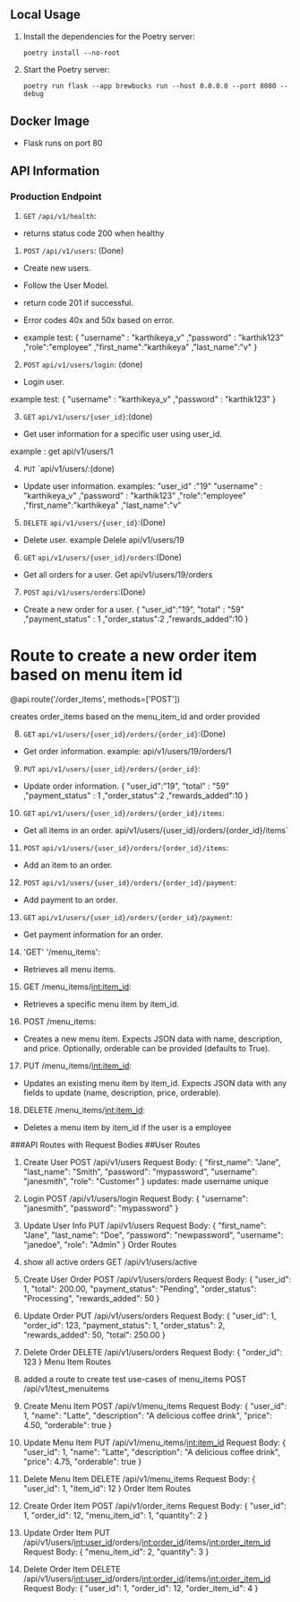 ## Local Usage

1. Install the dependencies for the Poetry server:
   ```shell
   poetry install --no-root
   ```
2. Start the Poetry server:
   ```shell
   poetry run flask --app brewbucks run --host 0.0.0.0 --port 8080 --debug
   ```

## Docker Image
- Flask runs on port 80


## API Information

### Production Endpoint
1. `GET` `/api/v1/health`: 
- returns status code 200 when healthy

1. `POST` `/api/v1/users`: (Done)
-  Create new users. 
- Follow the User Model.
- return code 201 if successful. 
- Error codes 40x and 50x based on error.

- example test:
{
    "username" : "karthikeya_v"
    ,"password" : "karthik123"
    ,"role":"employee"
    ,"first_name":"karthikeya"
    ,"last_name":"v"
}

2. `POST` `api/v1/users/login`: (done)
- Login user.

example test:
{
    "username" : "karthikeya_v"
    ,"password" : "karthik123"
}

3. `GET` `api/v1/users/{user_id}`:(done)
- Get user information for a specific user using user_id.

example : get api/v1/users/1

4. `PUT` `api/v1/users/:(done)
- Update user information.
examples:
    "user_id" :"19"
    "username" : "karthikeya_v"
    ,"password" : "karthik123"
    ,"role":"employee"
    ,"first_name":"karthikeya"
    ,"last_name":"v"

5. `DELETE` `api/v1/users/{user_id}`:(Done)
- Delete user.
example Delele api/v1/users/19

6. `GET` `api/v1/users/{user_id}/orders`:(Done)
- Get all orders for a user.
Get api/v1/users/19/orders

7. `POST` `api/v1/users/orders`:(Done)
- Create a new order for a user.
    {
    "user_id":"19",
    "total" : "59"
    ,"payment_status" : 1
    ,"order_status":2
    ,"rewards_added":10
}

# Route to create a new order item based on menu item id
@api.route('/order_items', methods=['POST'])

creates order_items based on the menu_item_id and order provided

8. `GET` `api/v1/users/{user_id}/orders/{order_id}`:(Done)
- Get order information.
    example: api/v1/users/19/orders/1

9. `PUT` `api/v1/users/{user_id}/orders/{order_id}`:
- Update order information.
{
    "user_id":"19",
    "total" : "59"
    ,"payment_status" : 1
    ,"order_status":2
    ,"rewards_added":10
}

10. `GET` `api/v1/users/{user_id}/orders/{order_id}/items`:
- Get all items in an order.
api/v1/users/{user_id}/orders/{order_id}/items`

11. `POST` `api/v1/users/{user_id}/orders/{order_id}/items`:
- Add an item to an order.


12. `POST` `api/v1/users/{user_id}/orders/{order_id}/payment`:
- Add payment to an order.

13. `GET` `api/v1/users/{user_id}/orders/{order_id}/payment`:

- Get payment information for an order.

14. 'GET' '/menu_items':
- Retrieves all menu items.

15. GET /menu_items/<int:item_id>:
- Retrieves a specific menu item by item_id.

16. POST /menu_items:
- Creates a new menu item. Expects JSON data with name,   description, and price. Optionally, orderable can be provided (defaults to True).

17. PUT /menu_items/<int:item_id>:
- Updates an existing menu item by item_id. Expects JSON data with any fields to update (name, description, price, orderable).

18. DELETE /menu_items/<int:item_id>:
- Deletes a menu item by item_id if the user is a employee

###API Routes with Request Bodies
##User Routes
1. Create User
POST /api/v1/users
Request Body:
{
    "first_name": "Jane",
    "last_name": "Smith",
    "password": "mypassword",
    "username": "janesmith",
    "role": "Customer"
}
updates: made username unique
2. Login
POST /api/v1/users/login
Request Body:
{
    "username": "janesmith",
    "password": "mypassword"
}
3. Update User Info
PUT /api/v1/users
Request Body:
{
    "first_name": "Jane",
    "last_name": "Doe",
    "password": "newpassword",
    "username": "janedoe",
    "role": "Admin"
}
Order Routes
1. show all active orders
GET /api/v1/users/active

2. Create User Order
POST /api/v1/users/orders
Request Body:
{
    "user_id": 1,
    "total": 200.00,
    "payment_status": "Pending",
    "order_status": "Processing",
    "rewards_added": 50
}
3. Update Order
PUT /api/v1/users/orders
Request Body:
{
    "user_id": 1,
    "order_id": 123,
    "payment_status": 1,
    "order_status": 2,
    "rewards_added": 50,
    "total": 250.00
}
4. Delete Order
DELETE /api/v1/users/orders
Request Body:
{
    "order_id": 123
}
Menu Item Routes

0. added a route to create test use-cases of menu_items
POST /api/v1/test_menuitems

1. Create Menu Item
POST /api/v1/menu_items
Request Body:
{
    "user_id": 1,
    "name": "Latte",
    "description": "A delicious coffee drink",
    "price": 4.50,
    "orderable": true
}
2. Update Menu Item
PUT /api/v1/menu_items/<int:item_id>
Request Body:
{
    "user_id": 1,
    "name": "Latte",
    "description": "A delicious coffee drink",
    "price": 4.75,
    "orderable": true
}
3. Delete Menu Item
DELETE /api/v1/menu_items
Request Body:
{
    "user_id": 1,
    "item_id": 12
}
Order Item Routes
1. Create Order Item
POST /api/v1/order_items
Request Body:
{
    "user_id": 1,
    "order_id": 12,
    "menu_item_id": 1,
    "quantity": 2
}
2. Update Order Item
PUT /api/v1/users/<int:user_id>/orders/<int:order_id>/items/<int:order_item_id>
Request Body:
{
    "menu_item_id": 2,
    "quantity": 3
}
3. Delete Order Item
DELETE /api/v1/users/<int:user_id>/orders/<int:order_id>/items/<int:order_item_id>
Request Body:
{
    "user_id": 1,
    "order_id": 12,
    "order_item_id": 4
}
